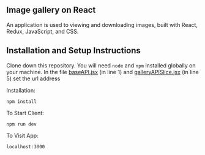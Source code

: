 ## Image gallery on React

An application is used to viewing and downloading images, built with React, Redux, JavaScript, and CSS.

## Installation and Setup Instructions

Clone down this repository. You will need `node` and `npm` installed globally on your machine.  In the file [baseAPI.jsx](https://github.com/PiterPoker/ImageGalleryReact/blob/develops/src/api/baseApi.jsx) (in line 1) and [galleryAPISlice.jsx](https://github.com/PiterPoker/ImageGalleryReact/blob/develops/src/slices/galleryAPISlice.jsx) (in line 5) set the url address 

Installation:

`npm install`   

To Start Client:

`npm run dev`  

To Visit App:

`localhost:3000`  
